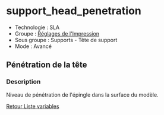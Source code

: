 # support_head_penetration

* Technologie : SLA
* Groupe : [Réglages de l'Impression](../sla_printer/sla_parameters.md)
* Sous groupe : Supports - Tête de support
* Mode : Avancé 

## Pénétration de la tête

### Description

Niveau de pénétration de l'épingle dans la surface du modèle.

[Retour Liste variables](variable_list.md)